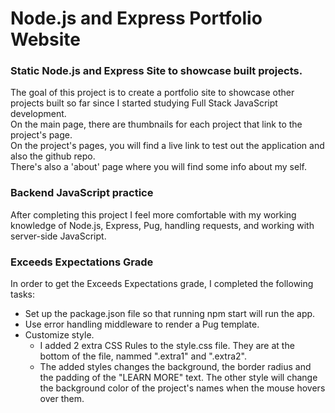 # Node.js and Express Portfolio Website
### Static Node.js and Express Site to showcase built projects.

 The goal of this project is to create a portfolio site to showcase other projects built so far since I started studying Full Stack JavaScript development. <br>
 On the main page, there are thumbnails for each project that link to the project's page.<br>
 On the project's pages, you will find a live link to test out the application and also the github repo.<br>
 There's also a 'about' page where you will find some info about my self.

### Backend JavaScript practice
 After completing this project I feel more comfortable with my working knowledge of Node.js, Express, Pug, handling requests, and working with server-side JavaScript.

### Exceeds Expectations Grade
  In order to get the Exceeds Expectations grade, I completed the following tasks:
  - Set up the package.json file so that running npm start will run the app.
  - Use error handling middleware to render a Pug template.
  - Customize style.
    - I added 2 extra CSS Rules to the style.css file. They are at the bottom of the file, nammed ".extra1" and ".extra2".
    - The added styles changes the background, the border radius and the padding of the "LEARN MORE" text. The other style will change the background color of the project's names when the mouse hovers over them.